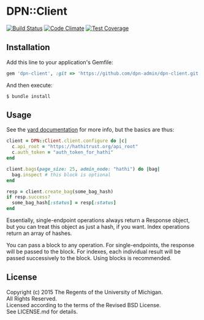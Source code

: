 # DPN::Client

[![Build Status](https://travis-ci.org/dpn-admin/dpn-client.svg?branch=master)](https://travis-ci.org/dpn-admin/dpn-client)
[![Code Climate](https://codeclimate.com/github/dpn-admin/dpn-client/badges/gpa.svg)](https://codeclimate.com/github/dpn-admin/dpn-client)
[![Test Coverage](https://codeclimate.com/github/dpn-admin/dpn-client/badges/coverage.svg)](https://codeclimate.com/github/dpn-admin/dpn-client/coverage)

## Installation

Add this line to your application's Gemfile:

```ruby
gem 'dpn-client', :git => 'https://github.com/dpn-admin/dpn-client.git'

```

And then execute:

    $ bundle install

## Usage

See the
[yard documentation](http://www.rubydoc.info/github/dpn-admin/dpn-client/master/DPN/Client/Agent)
for more info, but the basics are thus:

```ruby
client = DPN::Client.client.configure do |c|
  c.api_root = "https://hathitrust.org/api_root"
  c.auth_token = "auth_token_for_hathi"
end

client.bags(page_size: 25, admin_node: "hathi") do |bag|
  bag.inspect # this block is optional
end

resp = client.create_bag(some_bag_hash)
if resp.success?
  some_bag_hash[:status] = resp[:status]
end
```

Essentially, single-endpoint operations always return a Response object,
but you can treat this object as just a hash, if you want.  Index operations
return an array of hashes.

You can pass a block to any operation.  For single-endpoints, the response will
be passed to the block.  For indexes, each individual result will be passed 
successively to the block. Using blocks is recommended.

## License

Copyright (c) 2015 The Regents of the University of Michigan.  
All Rights Reserved.  
Licensed according to the terms of the Revised BSD License.  
See LICENSE.md for details.  

